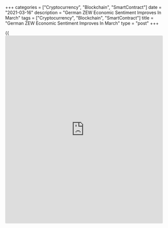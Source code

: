 +++
categories = ["Cryptocurrency", "Blockchain", "SmartContract"]
date = "2021-03-16"
description = "German ZEW Economic Sentiment Improves In March"
tags = ["Cryptocurrency", "Blockchain", "SmartContract"]
title = "German ZEW Economic Sentiment Improves In March"
type = "post"
+++

{{<iframe id="large-banner" src="https://www.bounty.group/#slide=8.0" width="100%" height="600" scrolling="no" style="border: 0px solid rgb(216, 221, 230); border-radius: 3px;">}}

German economic confidence improved in March, survey data from the ZEW -
Leibniz Centre for European Economic Research showed on Tuesday.

The ZEW Indicator of Economic Sentiment rose 5.4 points to 76.6 points
in March. The reading was above economists' forecast of 74.0.

The current economic situation index climbed 6.2 points to -61.0 in
March. The expected level was -62.0.

"Economic optimism continues to rise," ZEW President Achim Wambach said.
"Experts expect a broad-based recovery of the German [economy][1]. They
anticipate that at least 70 percent of the German population will be
offered a vaccine against Covid-19 by autumn," Wambach added.

Sentiment regarding the economic development of the Eurozone also
increased further in March. The corresponding index gained 4.4 points to
74.0.

The indicator for the current economic situation climbed 4.8 points to
minus 69.8 points in March.

For comments and feedback [contact](https://www.playgroundfx.com/contact/): editorial@rtt[news](https://www.letsplayfx.com/blog/forex-news-website/).com

[Economic News][1]

 **What parts of the world are seeing the best (and worst) economic
performances lately? Click[here][2] to check out our [Econ Scorecard][2]
and find out! See up-to-the-moment [ranking](https://www.playgroundfx.com/blog/crypto-exchange-ranking/)s for the best and worst
performers in [GDP][3], [unemployment rate][4], [inflation][5] and much
more.**

   1. www.rtt[news](https://www.letsplayfx.com/blog/forex-news-website/).com/Content/EconomicNews.aspx
   2. www.rtt[news](https://www.letsplayfx.com/blog/forex-news-website/).com/economic-scorecard/world-rank/unemployment-rate/highest-performance.aspx
   3. www.rtt[news](https://www.letsplayfx.com/blog/forex-news-website/).com/economic-scorecard/world-rank/GDP/highest-performance.aspx
   4. www.rtt[news](https://www.letsplayfx.com/blog/forex-news-website/).com/economic-scorecard/world-rank/unemployment-rate/lowest-performance.aspx
   5. www.rtt[news](https://www.letsplayfx.com/blog/forex-news-website/).com/economic-scorecard/world-rank/CPI/highest-performance.aspx